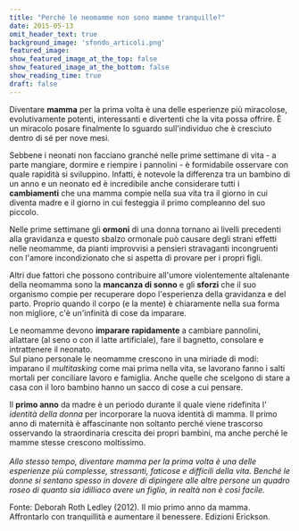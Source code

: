 ```yaml
---
title: "Perché le neomamme non sono mamme tranquille?"
date: 2015-05-13
omit_header_text: true
background_image: 'sfondo_articoli.png'
featured_image: 
show_featured_image_at_the_top: false
show_featured_image_at_the_bottom: false
show_reading_time: true
draft: false
---
```


Diventare **mamma** per la prima volta è una delle esperienze più miracolose,
evolutivamente potenti, interessanti e divertenti che la vita possa offrire. È
un miracolo posare finalmente lo sguardo sull'individuo che è cresciuto dentro
di sé per nove mesi.  
  
Sebbene i neonati non facciano granché nelle prime settimane di vita - a parte
mangiare, dormire e riempire i pannolini - è formidabile osservare con quale
rapidità si sviluppino. Infatti, è notevole la differenza tra un bambino di un
anno e un neonato ed è incredibile anche considerare tutti i **cambiamenti**
che una mamma compie nella sua vita tra il giorno in cui diventa madre e il
giorno in cui festeggia il primo compleanno del suo piccolo.  
  
Nelle prime settimane gli **ormoni** di una donna tornano ai livelli
precedenti alla gravidanza e questo sbalzo ormonale può causare degli strani
effetti nelle neomamme, da pianti improvvisi a pensieri stravaganti
incongruenti con l'amore incondizionato che si aspetta di provare per i propri
figli.  
  
Altri due fattori che possono contribuire all'umore violentemente altalenante
della neomamma sono la **mancanza di sonno** e gli **sforzi** che il suo
organismo compie per recuperare dopo l'esperienza della gravidanza e del
parto. Proprio quando il corpo (e la mente) è chiaramente nella sua forma non
migliore, c'è un'infinità di cose da imparare.  
  
Le neomamme devono **imparare rapidamente** a cambiare pannolini, allattare
(al seno o con il latte artificiale), fare il bagnetto, consolare e
intrattenere il neonato.  
Sul piano personale le neomamme crescono in una miriade di modi: imparano il
_multitasking_ come mai prima nella vita, se lavorano fanno i salti mortali
per conciliare lavoro e famiglia. Anche quelle che scelgono di stare a casa
con il loro bambino hanno un sacco di cose a cui pensare.  
  
Il **primo anno** da madre è un periodo durante il quale viene ridefinita l'
_identità della donna_ per incorporare la nuova identità di mamma. Il primo
anno di maternità è affascinante non soltanto perché viene trascorso
osservando la straordinaria crescita dei propri bambini, ma anche perché le
mamme stesse crescono moltissimo.  
​  
_Allo stesso tempo, diventare mamma per la prima volta è una delle esperienze
più complesse, stressanti, faticose e difficili della vita. Benché le donne si
sentano spesso in dovere di dipingere alle altre persone un quadro roseo di
quanto sia idilliaco avere un figlio, in realtà non è così facile._  
  
Fonte: Deborah Roth Ledley (2012). Il mio primo anno da mamma. Affrontarlo con
tranquillità e aumentare il benessere. Edizioni Erickson.  
  

